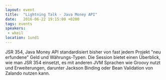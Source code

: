 ```yaml
---
layout: event
title:  "Lightning Talk - Java Money API"
date:   2016-06-22 19:15:00 +0200
tags: events
speakers: 
 - wkeil
location: 1und1
---
```


JSR 354, Java Money API standardisiert bisher von fast jedem Projekt "neu erfundene" Geld und Währungs-Typen. Die Session bietet einen Überblick, wie man JSR 354 einsetzt, es mit anderen JVM Sprachen wie Groovy nutzt und Erweiterungen, darunter Jackson Binding oder Bean Validation von Zalando nutzen kann.
